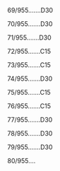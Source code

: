 69/955.......D30 


70/955.......D30 


71/955.......D30 


72/955.......C15 


73/955.......C15 


74/955.......D30 


75/955.......C15 


76/955.......C15 


77/955.......D30 


78/955.......D30 


79/955.......D30 


80/955.... 

